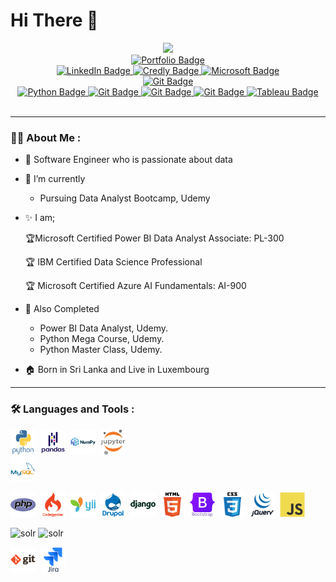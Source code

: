 
<h1>Hi There 👋</h1>

<div id="header" align="center">
  <img src="https://media.giphy.com/media/paTz7UZbPfTZFRYnnB/giphy.gif" width="200"/>

</div>
<div id="badges" align="center">
  <a href="https://github.com/hashinil/hashinil">
    <img src="https://img.shields.io/badge/PORTFOLIO-000000.svg?style=for-the-badge&logo=&logoColor=white" alt="Portfolio Badge"/>
  </a>
</div>
<div id="badges" align="center">
  <a href="https://www.linkedin.com/in/hashiniliyanage/">
    <img src="https://img.shields.io/badge/LinkedIn-0A66C2.svg?style=for-the-badge&logo=LinkedIn&logoColor=white" alt="LinkedIn Badge"/>
  </a>
  <a href="https://www.credly.com/users/hashini-liyanage">
    <img src="https://img.shields.io/badge/Credly-FF6B00.svg?style=for-the-badge&logo=Credly&logoColor=white" alt="Credly Badge"/>
  </a>
  <a href="https://learn.microsoft.com/en-us/users/hashiniliyanage-8827/credentials/a2c41d277115e681">
    <img src="https://img.shields.io/badge/Microsoft-1D2570.svg?style=for-the-badge&logo=Microsoft&logoColor=white" alt="Microsoft Badge"/>
  </a>
</div>
<div id="badges" align="center">
  <a href="https://github.com/hashinil/hashinil">
    <img src="https://img.shields.io/badge/GitHub-181717.svg?style=for-the-badge&logo=GitHub&logoColor=white" alt="Git Badge"/>
  </a>
</div>
<div id="badges" align="center">
  <a href="https://www.credly.com/users/hashini-liyanage">
    <img src="https://img.shields.io/badge/PYTHON-FFBF00.svg?style=for-the-badge&logo=Python&logoColor=white" alt="Python Badge"/>
  </a>
  <a href="https://github.com/hashinil/hashinil">
    <img src="https://img.shields.io/badge/MYSQL-3944BC.svg?style=for-the-badge&logo=MySql&logoColor=white" alt="Git Badge"/>
  </a>
  <a href="https://github.com/hashinil/hashinil">
    <img src="https://img.shields.io/badge/EXCEL-26580F.svg?style=for-the-badge&logo=GitHub&logoColor=white" alt="Git Badge"/>
  </a>
  <a href="https://github.com/hashinil/hashinil">
    <img src="https://img.shields.io/badge/POWERBI-FFBA00.svg?style=for-the-badge&logo=GitHub&logoColor=white" alt="Git Badge"/>
  </a>
  <a href="https://www.credly.com/users/hashini-liyanage">
    <img src="https://img.shields.io/badge/Tableau-349FBA.svg?style=for-the-badge&logo=Tableau&logoColor=white" alt="Tableau Badge"/>
  </a>
</div>
</br>


---

### :woman_technologist: About Me :

- 🔭 Software Engineer who is passionate about data 

  
- 🌱 I’m currently
    - Pursuing Data Analyst Bootcamp, Udemy

      
- ✨ I am;
  
    :trophy:Microsoft Certified Power BI Data Analyst Associate: PL-300

    :trophy: IBM Certified Data Science Professional
    
    :trophy: Microsoft Certified Azure AI Fundamentals: AI-900

  
- 🌱 Also Completed
    - Power BI Data Analyst, Udemy.
    - Python Mega Course, Udemy.
    - Python Master Class, Udemy.

  
- :house: Born in Sri Lanka and Live in Luxembourg

---

### :hammer_and_wrench: Languages and Tools :
<div>
  <img src="https://github.com/devicons/devicon/blob/master/icons/python/python-original-wordmark.svg" title="Python" alt="py" width="40" height="40"/>&nbsp;
  <img src="https://github.com/devicons/devicon/blob/master/icons/pandas/pandas-original-wordmark.svg" title="Pandas" alt="pandas" width="40" height="40"/>&nbsp; 
  <img src="https://github.com/devicons/devicon/blob/master/icons/numpy/numpy-original-wordmark.svg" title="Numpy" alt="numpy" width="40" height="40"/>&nbsp;
  <img src="https://github.com/devicons/devicon/blob/master/icons/jupyter/jupyter-original-wordmark.svg" title="Jupyter" alt="jupyter" width="40" height="40"/>&nbsp;
</div> 
<div>
  <img src="https://github.com/devicons/devicon/blob/master/icons/mysql/mysql-original-wordmark.svg" title="Mysql" alt="mysql" width="40" height="40"/>&nbsp;
  
  <img src="https://github.com/devicons/devicon/blob/master/icons/php/php-original.svg" title="Php" alt="php" width="40" height="40"/>&nbsp;
  <img src="https://github.com/devicons/devicon/blob/master/icons/codeigniter/codeigniter-plain-wordmark.svg" title="Codeigniter" alt="codeigniter" width="40" height="40"/>&nbsp;
  <img src="https://github.com/devicons/devicon/blob/master/icons/yii/yii-original-wordmark.svg" title="yii" alt="Yii" width="40" height="40"/>&nbsp;
  <img src="https://github.com/devicons/devicon/blob/master/icons/drupal/drupal-original-wordmark.svg" title="Drupal" alt="drupal" width="40" height="40"/>&nbsp;
  <img src="https://github.com/devicons/devicon/blob/master/icons/django/django-plain-wordmark.svg" title="Django" alt="django" width="40" height="40"/>&nbsp;
  <img src="https://github.com/devicons/devicon/blob/master/icons/html5/html5-original-wordmark.svg" title="HTML5" alt="html5" width="40" height="40"/>&nbsp;
  <img src="https://github.com/devicons/devicon/blob/master/icons/bootstrap/bootstrap-original-wordmark.svg" title="BS" alt="bs" width="40" height="40"/>&nbsp;
  <img src="https://github.com/devicons/devicon/blob/master/icons/css3/css3-original-wordmark.svg" title="CSS" alt="css" width="40" height="40"/>&nbsp;
  <img src="https://github.com/devicons/devicon/blob/master/icons/jquery/jquery-original-wordmark.svg" title="Jquery" alt="jquery" width="40" height="40"/>&nbsp;
  <img src="https://github.com/devicons/devicon/blob/master/icons/javascript/javascript-original.svg" title="JS" alt="js" width="40" height="40"/>&nbsp;
</div>
<div>
  <img width="30" alt="solr" src="https://github.com/hashinil/hashinil/assets/33922245/ff7d3de5-5576-46f1-a770-f865de31b5c1">
<img width="80" alt="solr" src="https://github.com/hashinil/hashinil/assets/33922245/1db03a2e-ade9-46d7-83a8-bf1ef8c6c9b2">



  <img src="https://github.com/devicons/devicon/blob/master/icons/git/git-original-wordmark.svg" title="Git" alt="git" width="40" height="40"/>&nbsp;
  <img src="https://github.com/devicons/devicon/blob/master/icons/jira/jira-original-wordmark.svg" title="Jira" alt="jira" width="40" height="40"/>&nbsp;
</div>
  

<!--
**hashinil/hashinil** is a ✨ _special_ ✨ repository because its `README.md` (this file) appears on your GitHub profile.

Here are some ideas to get you started:

- 🔭 I’m currently working on ...
- 🌱 I’m currently learning ...
- 👯 I’m looking to collaborate on ...
- 🤔 I’m looking for help with ...
- 💬 Ask me about ...
- 📫 How to reach me: ...
- 😄 Pronouns: ...
- ⚡ Fun fact: ...
-->
